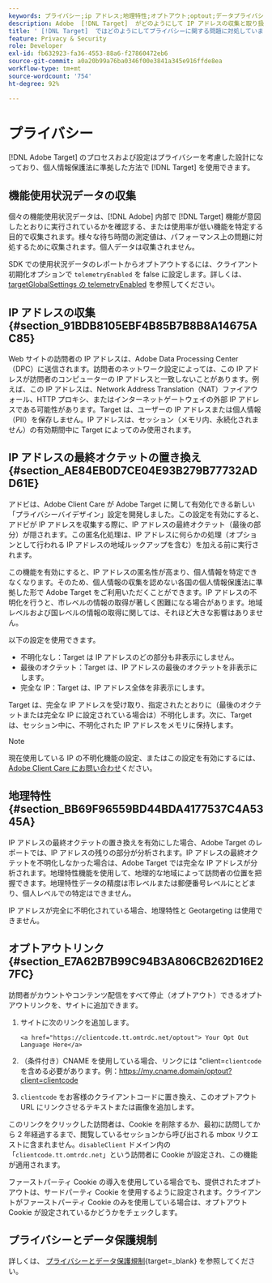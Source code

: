 ```yaml
---
keywords: プライバシー;ip アドレス;地理特性;オプトアウト;optout;データプライバシー;政府規制;規制;gdpr;ccpa
description: Adobe  [!DNL Target]  がどのようにして IP アドレスの収集と取り扱い、オプトアウト手順など、適用されるデータプライバシー法に準拠しているかについて説明します。
title: ' [!DNL Target]  ではどのようにしてプライバシーに関する問題に対処していますか？'
feature: Privacy & Security
role: Developer
exl-id: fb632923-fa36-4553-88a6-f27860472eb6
source-git-commit: a0a20b99a76ba0346f00e3841a345e916ffde8ea
workflow-type: tm+mt
source-wordcount: '754'
ht-degree: 92%

---
```


# プライバシー

[!DNL Adobe Target] のプロセスおよび設定はプライバシーを考慮した設計になっており、個人情報保護法に準拠した方法で [!DNL Target] を使用できます。

## 機能使用状況データの収集

個々の機能使用状況データは、[!DNL Adobe] 内部で [!DNL Target] 機能が意図したとおりに実行されているかを確認する、または使用率が低い機能を特定する目的で収集されます。様々な待ち時間の測定値は、パフォーマンス上の問題に対処するために収集されます。個人データは収集されません。 

SDK での使用状況データのレポートからオプトアウトするには、クライアント初期化オプションで `telemetryEnabled` を false に設定します。詳しくは、[targetGlobalSettings の telemetryEnabled](https://developer.adobe.com/target/implement/client-side/atjs/atjs-functions/targetglobalsettings/) を参照してください。

## IP アドレスの収集 {#section_91BDB8105EBF4B85B7B8B8A14675AC85}

Web サイトの訪問者の IP アドレスは、Adobe Data Processing Center（DPC）に送信されます。訪問者のネットワーク設定によっては、この IP アドレスが訪問者のコンピューターの IP アドレスと一致しないことがあります。例えば、この IP アドレスは、Network Address Translation（NAT）ファイアウォール、HTTP プロキシ、またはインターネットゲートウェイの外部 IP アドレスである可能性があります。Target は、ユーザーの IP アドレスまたは個人情報（PII）を保存しません。IP アドレスは、セッション（メモリ内、永続化されません）の有効期間中に Target によってのみ使用されます。

## IP アドレスの最終オクテットの置き換え {#section_AE84EB0D7CE04E93B279B77732ADD61E}

アドビは、Adobe Client Care が Adobe Target に関して有効化できる新しい「プライバシーバイデザイン」設定を開発しました。この設定を有効にすると、アドビが IP アドレスを収集する際に、IP アドレスの最終オクテット（最後の部分）が隠されます。この匿名化処理は、IP アドレスに何らかの処理（オプションとして行われる IP アドレスの地域ルックアップを含む）を加える前に実行されます。

この機能を有効にすると、IP アドレスの匿名性が高まり、個人情報を特定できなくなります。そのため、個人情報の収集を認めない各国の個人情報保護法に準拠した形で Adobe Target をご利用いただくことができます。IP アドレスの不明化を行うと、市レベルの情報の取得が著しく困難になる場合があります。地域レベルおよび国レベルの情報の取得に関しては、それほど大きな影響はありません。

以下の設定を使用できます。

* 不明化なし：Target は IP アドレスのどの部分も非表示にしません。
* 最後のオクテット：Target は、IP アドレスの最後のオクテットを非表示にします。
* 完全な IP：Target は、IP アドレス全体を非表示にします。

Target は、完全な IP アドレスを受け取り、指定されたとおりに（最後のオクテットまたは完全な IP に設定されている場合は）不明化します。次に、Target は、セッション中に、不明化された IP アドレスをメモリに保持します。

>[!NOTE]
>
>現在使用している IP の不明化機能の設定、またはこの設定を有効にするには、[Adobe Client Care にお問い合わせ](/help/main/cmp-resources-and-contact-information.md#reference_ACA3391A00EF467B87930A450050077C)ください。

## 地理特性 {#section_BB69F96559BD44BDA4177537C4A5345A}

IP アドレスの最終オクテットの置き換えを有効にした場合、Adobe Target のレポートでは、IP アドレスの残りの部分が分析されます。IP アドレスの最終オクテットを不明化しなかった場合は、Adobe Target では完全な IP アドレスが分析されます。地理特性機能を使用して、地理的な地域によって訪問者の位置を把握できます。地理特性データの精度は市レベルまたは郵便番号レベルにとどまり、個人レベルでの特定はできません。

IP アドレスが完全に不明化されている場合、地理特性と Geotargeting は使用できません。

## オプトアウトリンク {#section_E7A62B7B99C94B3A806CB262D16E27FC}

訪問者がカウントやコンテンツ配信をすべて停止（オプトアウト）できるオプトアウトリンクを、サイトに追加できます。

1. サイトに次のリンクを追加します。

   `<a href="https://clientcode.tt.omtrdc.net/optout"> Your Opt Out Language Here</a>`

1. （条件付き）CNAME を使用している場合、リンクには &quot;client=`clientcode` を含める必要があります。例：https://my.cname.domain/optout?client=clientcode

1. `clientcode` をお客様のクライアントコードに置き換え、このオプトアウト URL にリンクさせるテキストまたは画像を追加します。

このリンクをクリックした訪問者は、Cookie を削除するか、最初に訪問してから 2 年経過するまで、閲覧しているセッションから呼び出される mbox リクエストに含まれません。`disableClient` ドメイン内の「`clientcode.tt.omtrdc.net`」という訪問者に Cookie が設定され、この機能が適用されます。

ファーストパーティ Cookie の導入を使用している場合でも、提供されたオプトアウトは、サードパーティ Cookie を使用するように設定されます。クライアントがファーストパーティ Cookie のみを使用している場合は、オプトアウト Cookie が設定されているかどうかをチェックします。

## プライバシーとデータ保護規制

詳しくは、 [プライバシーとデータ保護規制](https://developer.adobe.com/target/before-implement/privacy/cmp-privacy-and-general-data-protection-regulation/){target=_blank} を参照してください。
